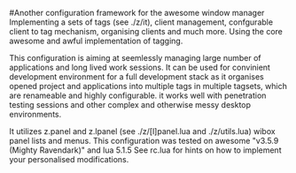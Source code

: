 #Another configuration framework for the awesome window manager
Implementing a sets of tags (see ./z/it), client management, confgurable client to tag mechanism, organising clients and much more. Using the core awesome and awful implementation of tagging.

This configuration is aiming at seemlessly managing large number of applications and long lived work sessions.
It can be used for convinient development environment for a full development stack as it organises opened project and applications into multiple tags in multiple tagsets, which are renameable and highly configurable. it works well with penetration testing sessions and other complex and otherwise messy desktop environments.

It utilizes z.panel and z.lpanel (see ./z/[l]panel.lua and ./z/utils.lua) wibox panel lists and menus.
This configuration was tested on awesome "v3.5.9 (Mighty Ravendark)" and lua 5.1.5
See rc.lua for hints on how to implement your personalised modifications.
